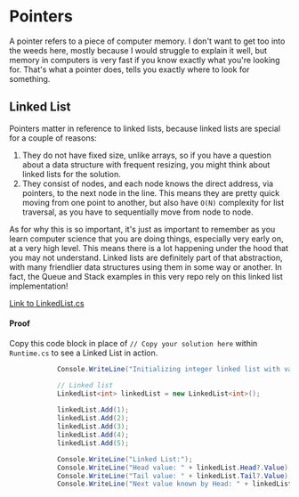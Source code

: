 # Pointers

A pointer refers to a piece of computer memory. I don't want to get too into the weeds here, mostly because I would struggle to explain it well, but memory in computers is very fast if you know exactly what you're looking for. That's what a pointer does, tells you exactly where to look for something.

## Linked List

Pointers matter in reference to linked lists, because linked lists are special for a couple of reasons:

1. They do not have fixed size, unlike arrays, so if you have a question about a data structure with frequent resizing, you might think about linked lists for the solution.
2. They consist of nodes, and each node knows the direct address, via pointers, to the next node in the line. This means they are pretty quick moving from one point to another, but also have `O(N)` complexity for list traversal, as you have to sequentially move from node to node.

As for why this is so important, it's just as important to remember as you learn computer science that you are doing things, especially very early on, at a very high level. This means there is a lot happening under the hood that you may not understand. Linked lists are definitely part of that abstraction, with many friendlier data structures using them in some way or another. In fact, the Queue and Stack examples in this very repo rely on this linked list implementation!

[Link to LinkedList.cs](/src/Proof/Pointers/LinkedList.cs)

#### Proof

Copy this code block in place of `// Copy your solution here` within `Runtime.cs` to see a Linked List in action.

```C#
			Console.WriteLine("Initializing integer linked list with values 1, 2, 3, 4, 5");

			// Linked list
			LinkedList<int> linkedList = new LinkedList<int>();
			
			linkedList.Add(1);
			linkedList.Add(2);
			linkedList.Add(3);
			linkedList.Add(4);
			linkedList.Add(5);

			Console.WriteLine("Linked List:");
			Console.WriteLine("Head value: " + linkedList.Head?.Value);
			Console.WriteLine("Tail value: " + linkedList.Tail?.Value);
			Console.WriteLine("Next value known by Head: " + linkedList.Head?.Next?.Value);
```